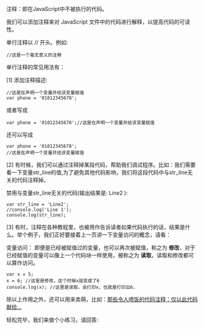 注释：即在JavaScript中不被执行的代码。

我们可以添加注释来对 JavaScript 文件中的代码进行解释，以提高代码的可读性。

单行注释以 // 开头。例如:

    //这是一个毫无意义的注释
    
单行注释的常见用法有：

[1] 添加注释描述:

    //这是在声明一个变量并给该变量赋值
    var phone = '01012345678';

或者写成

    var phone = '01012345678';//这是在声明一个变量并给该变量赋值

还可以写成

	var phone = '01012345678';
    //这是在声明一个变量并给该变量赋值

[2] 有时候，我们可以通过注释掉某段代码，帮助我们调试程序。比如：我们需要看一下变量str\_line的值,为了避免其他代码影响，我们将这段代码中与str\_line无关的代码注释掉。

禁用与变量str\_line无关的代码(输出结果是: Line2 ):

    var str_line = 'Line2';
    //console.log('Line 1');
    console.log(str_line);

[3] 有时，注释在各种教程里，也被用作告诉读者如果代码执行的话，结果是什么。举个例子，我们正好要接着上一页讲一下变量访问的概念，请看：
    
变量访问： 即便是已经被赋值过的变量，也可以再次被赋值，称之为 **修改**，对于已经赋值的变量可以像上一个代码块一样使用，被称之为 **读取**，读取和修改都可以算作访问。

    var x = 5;
    x = 6; //这里是修改，这个时候x就变成了6
    console.log(x); //这里是读取，会打印x，也就是打印出6，
    

除以上作用之外，还可以用来卖萌，比如：[那些令人喷饭的代码注释：仅以此代码献给...](http://news.mydrivers.com/1/302/302869.htm)

轻松完毕，我们来做个小练习，请回答: